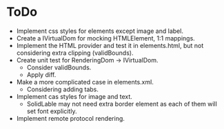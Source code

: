 # ToDo

- Implement css styles for elements except image and label.
- Create a IVirtualDom for mocking HTMLElement, 1:1 mappings.
- Implement the HTML provider and test it in elements.html, but not considering extra clipping (validBounds).
- Create unit test for RenderingDom -> IVirtualDom.
  - Consider validBounds.
  - Apply diff.
- Make a more complicated case in elements.xml.
  - Considering adding tabs.
- Implement cas styles for image and text.
  - SolidLable may not need extra border element as each of them will set font explicitly.
- Implement remote protocol rendering.
